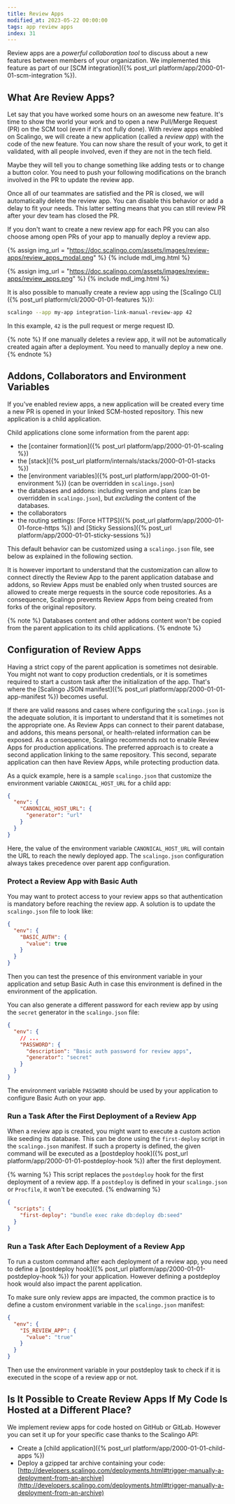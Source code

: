 ```yaml
---
title: Review Apps
modified_at: 2023-05-22 00:00:00
tags: app review apps
index: 31
---
```


Review apps are a *powerful collaboration tool* to discuss about a new features
between members of your organization. We implemented this feature as part of
our [SCM integration]({% post_url platform/app/2000-01-01-scm-integration
%}).

## What Are Review Apps?

Let say that you have worked some hours on an awesome new feature. It's time to
show the world your work and to open a new Pull/Merge Request (PR) on the SCM
tool (even if it's not fully done). With review apps enabled on Scalingo, we
will create a new application (called a _review app_) with the code of the new
feature. You can now share the result of your work, to get it validated, with
all people involved, even if they are not in the tech field.

Maybe they will tell you to change something like adding tests or to change a
button color. You need to push your following modifications on the branch
involved in the PR to update the review app.

Once all of our teammates are satisfied and the PR is closed, we will
automatically delete the review app. You can disable this behavior or add a
delay to fit your needs. This latter setting means that you can still review PR
after your dev team has closed the PR.

If you don't want to create a new review app for each PR you can also choose
among open PRs of your app to manually deploy a review app.

{% assign img_url = "https://doc.scalingo.com/assets/images/review-apps/review_apps_modal.png" %}
{% include mdl_img.html %}

{% assign img_url = "https://doc.scalingo.com/assets/images/review-apps/review_apps.png" %}
{% include mdl_img.html %}

It is also possible to manually create a review app using the [Scalingo CLI]({% post_url platform/cli/2000-01-01-features %}):

```sh
scalingo --app my-app integration-link-manual-review-app 42
```

In this example, `42` is the pull request or merge request ID.

{% note %}
If one manually deletes a review app, it will not be automatically created again after a deployment. You need to manually deploy a new one.
{% endnote %}

## Addons, Collaborators and Environment Variables

If you've enabled review apps, a new application will be created every time a
new PR is opened in your linked SCM-hosted repository. This new
application is a child application.

Child applications clone some information from the parent app:
* the [container formation]({% post_url platform/app/2000-01-01-scaling %})
* the [stack]({% post_url platform/internals/stacks/2000-01-01-stacks %})
* the [environment variables]({% post_url platform/app/2000-01-01-environment %}) (can be overridden in `scalingo.json`)
* the databases and addons: including version and plans (can be overridden in `scalingo.json`), but _excluding_ the content of the databases.
* the collaborators
* the routing settings: [Force HTTPS]({% post_url platform/app/2000-01-01-force-https %}) and [Sticky Sessions]({% post_url platform/app/2000-01-01-sticky-sessions %})

This default behavior can be customized using a `scalingo.json` file, see below as explained in the following section.

It is however important to understand that the customization can allow to connect directly the Review App to the parent application database and addons, so Review Apps must be enabled only when trusted sources are allowed to create merge requests in the source code repositories. As a consequence, Scalingo prevents Review Apps from being created from forks of the original repository.

{% note %}
Databases content and other addons content won't be copied from the parent application to its child applications.
{% endnote %}

## Configuration of Review Apps

Having a strict copy of the parent application is sometimes not desirable. You
might not want to copy production credentials, or it is sometimes required to
start a custom task after the initialization of the app. That's where the [Scalingo
JSON manifest]({% post_url platform/app/2000-01-01-app-manifest %}) becomes useful.

If there are valid reasons and cases where configuring the `scalingo.json` is the adequate solution, it is important to understand that it is sometimes not the appropriate one. As Review Apps can connect to their parent database, and addons, this means personal, or health-related information can be exposed. As a consequence, Scalingo recommends not to enable Review Apps for production applications. The preferred approach is to create a second application linking to the same repository. This second, separate application can then have Review Apps, while protecting production data.

As a quick example, here is a sample `scalingo.json` that customize the
environment variable `CANONICAL_HOST_URL` for a child app:

```json
{
  "env": {
    "CANONICAL_HOST_URL": {
      "generator": "url"
    }
  }
}
```

Here, the value of the environment variable `CANONICAL_HOST_URL` will contain
the URL to reach the newly deployed app. The `scalingo.json` configuration
always takes precedence over parent app configuration.

### Protect a Review App with Basic Auth

You may want to protect access to your review apps so that authentication is
mandatory before reaching the review app. A solution is to update the
`scalingo.json` file to look like:

```json
{
  "env": {
    "BASIC_AUTH": {
      "value": true
    }
  }
}
```

Then you can test the presence of this environment variable in your application
and setup Basic Auth in case this environment is defined in the environment of
the application.

You can also generate a different password for each review app by using the
`secret` generator in the `scalingo.json` file:

```json
{
  "env": {
    // ...
    "PASSWORD": {
      "description": "Basic auth password for review apps",
      "generator": "secret"
    }
  }
}
```

The environment variable `PASSWORD` should be used by your application to
configure Basic Auth on your app.

### Run a Task After the First Deployment of a Review App

When a review app is created, you might want to execute a custom action like
seeding its database. This can be done using the `first-deploy` script in the
`scalingo.json` manifest. If such a property is defined, the given command will
be executed as a [postdeploy hook]({% post_url
platform/app/2000-01-01-postdeploy-hook %}) after the first deployment.

{% warning %}
This script replaces the `postdeploy` hook for the first deployment of a review
app. If a `postdeploy` is defined in your `scalingo.json` or `Procfile`, it
won't be executed.
{% endwarning %}

```json
{
  "scripts": {
    "first-deploy": "bundle exec rake db:deploy db:seed"
  }
}
```

### Run a Task After Each Deployment of a Review App

To run a custom command after each deployment of a review app, you need to
define a [postdeploy hook]({% post_url platform/app/2000-01-01-postdeploy-hook
%}) for your application. However defining a postdeploy hook would also
impact the parent application.

To make sure only review apps are impacted, the common practice is to define a
custom environment variable in the `scalingo.json` manifest:

```json
{
  "env": {
    "IS_REVIEW_APP": {
      "value": "true"
    }
  }
}
```

Then use the environment variable in your postdeploy task to check if it is
executed in the scope of a review app or not.

## Is It Possible to Create Review Apps If My Code Is Hosted at a Different Place?

We implement review apps for code hosted on GitHub or GitLab. However you can
set it up for your specific case thanks to the Scalingo API:

* Create a [child application]({% post_url platform/app/2000-01-01-child-apps %})
* Deploy a gzipped tar archive containing your code:
[http://developers.scalingo.com/deployments.html#trigger-manually-a-deployment-from-an-archive](http://developers.scalingo.com/deployments.html#trigger-manually-a-deployment-from-an-archive)
